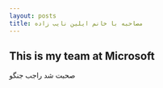 ```yaml
---
layout: posts
title: مصاحبه با خانم ایلین نایب زاده
---
```


## This is my team at Microsoft
صحبت شد راجب جنگو
